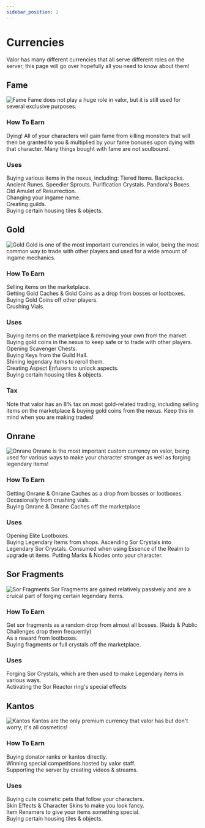 ```yaml
---
sidebar_position: 2
---
```


# Currencies
Valor has many different currencies that all serve different roles on the server, this page will go over hopefully all you need to know about them!

## Fame
![Fame](https://vwiki.valorserver.com/api/item/picture/1000%20Fame) 
Fame does not play a huge role in valor, but it is still used for several exclusive purposes.

### How To Earn
Dying! All of your characters will gain fame from killing monsters that will then be granted to you & multiplied by your fame bonuses upon dying with that character. Many things bought with fame are not soulbound.

### Uses
Buying various items in the nexus, including: Tiered Items. Backpacks. Ancient Runes. Speedier Sprouts. Purification Crystals. Pandora's Boxes. Old Amulet of Resurrection.  
Changing your ingame name.  
Creating guilds.  
Buying certain housing tiles & objects.


## Gold
![Gold](https://vwiki.valorserver.com/api/item/picture/100000%20Gold)
Gold is one of the most important currencies in valor, being the most common way to trade with other players and used for a wide amount of ingame mechanics.

### How To Earn
Selling items on the marketplace.  
Getting Gold Caches & Gold Coins as a drop from bosses or lootboxes.  
Buying Gold Coins off other players.  
Crushing Vials.

### Uses
Buying items on the marketplace & removing your own from the market.  
Buying gold coins in the nexus to keep safe or to trade with other players.  
Opening Scavenger Chests.  
Buying Keys from the Guild Hall.  
Shining legendary items to reroll them.  
Creating Aspect Enfusers to unlock aspects.  
Buying certain housing tiles & objects.

### Tax
Note that valor has an 8% tax on most gold-related trading, including selling items on the marketplace & buying gold coins from the nexus. Keep this in mind when you are making trades!


## Onrane
![Onrane](https://vwiki.valorserver.com/api/item/picture/Onrane)
Onrane is the most important custom currency on valor, being used for various ways to make your character stronger as well as forging legendary items!

### How To Earn
Getting Onrane & Onrane Caches as a drop from bosses or lootboxes.  
Occasionally from crushing vials.  
Buying Onrane & Onrane Caches off the marketplace

### Uses
Opening Elite Lootboxes.  
Buying Legendary Items from shops.
Ascending Sor Crystals into Legendary Sor Crystals.
Consumed when using Essence of the Realm to upgrade ut items.
Putting Marks & Nodes onto your character.


## Sor Fragments
![Sor Fragments](https://i.imgur.com/CphVnGK.png)
Sor Fragments are gained relatively passively and are a cruical part of forging certain legendary items.

### How To Earn
Get sor fragments as a random drop from almost all bosses. (Raids & Public Challenges drop them frequently)  
As a reward from lootboxes.  
Buying fragments or full crystals off the marketplace.

### Uses
Forging Sor Crystals, which are then used to make Legendary items in various ways.  
Activating the Sor Reactor ring's special effects


## Kantos
![Kantos](https://i.imgur.com/lz7wOUG.png)
Kantos are the only premium currency that valor has but don't worry, it's all cosmetics!

### How To Earn
Buying donator ranks or kantos directly.  
Winning special competitions hosted by valor staff.  
Supporting the server by creating videos & streams.

### Uses
Buying cute cosmetic pets that follow your characters.  
Skin Effects & Character Skins to make you look fancy.  
Item Renamers to give your items something special.  
Buying certain housing tiles & objects.
